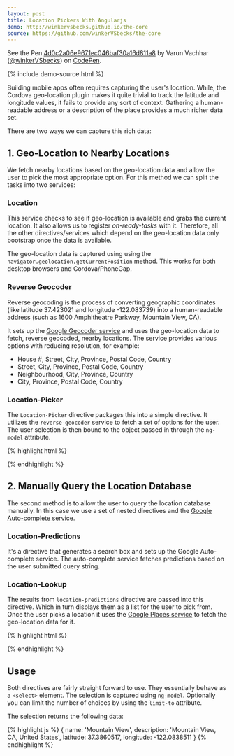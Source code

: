```yaml
---
layout: post
title: Location Pickers With Angularjs
demo: http://winkervsbecks.github.io/the-core
source: https://github.com/winkerVSbecks/the-core
---
```


<p data-height="600" data-theme-id="7569" data-slug-hash="4d0c2a06e9671ec046baf30a16d811a8" data-default-tab="result" data-user="winkerVSbecks" class='codepen'>See the Pen <a href='http://codepen.io/winkerVSbecks/pen/4d0c2a06e9671ec046baf30a16d811a8/'>4d0c2a06e9671ec046baf30a16d811a8</a> by Varun Vachhar (<a href='http://codepen.io/winkerVSbecks'>@winkerVSbecks</a>) on <a href='http://codepen.io'>CodePen</a>.</p>
<script async src="//codepen.io/assets/embed/ei.js"></script>

{% include demo-source.html %}

Building mobile apps often requires capturing the user's location. While, the Cordova geo-location plugin makes it quite trivial to track the latitude and longitude values, it fails to provide any sort of context. Gathering a human-readable address or a description of the place provides a much richer data set.

There are two ways we can capture this rich data:

## 1. Geo-Location to Nearby Locations
We fetch nearby locations based on the geo-location data and allow the user to pick the most appropriate option. For this method we can split the tasks into two services:

### Location
This service checks to see if geo-location is available and grabs the current location. It also allows us to register *on-ready-tasks* with it. Therefore, all the other directives/services which depend on the geo-location data only bootstrap once the data is available.

The geo-location data is captured using using the `navigator.geolocation.getCurrentPosition` method. This works for both desktop browsers and Cordova/PhoneGap.

### Reverse Geocoder
Reverse geocoding is the process of converting geographic coordinates (like latitude 37.423021 and longitude -122.083739) into a human-readable address (such as 1600 Amphitheatre Parkway, Mountain View, CA).

It sets up the [Google Geocoder service](https://developers.google.com/maps/documentation/geocoding/) and uses the geo-location data to fetch, reverse geocoded, nearby locations. The service provides various options with reducing resolution, for example:

- House #, Street, City, Province, Postal Code, Country
- Street, City, Province, Postal Code, Country
- Neighbourhood, City, Province, Country
- City, Province, Postal Code, Country

### Location-Picker
The `Location-Picker` directive packages this into a simple directive. It utilizes the `reverse-geocoder` service to fetch a set of options for the user. The user selection is then bound to the object passed in through the `ng-model` attribute.

{% highlight html %}
<!-- Requires access to the user's geo-location data -->
<location-lookup
    ng-model="lookedUpLocation"
    limit-to="4"></location-lookup>
{% endhighlight %}


## 2. Manually Query the Location Database
The second method is to allow the user to query the location database manually. In this case we use a set of nested directives and the [Google Auto-complete service](https://developers.google.com/maps/documentation/javascript/examples/places-autocomplete).

### Location-Predictions
It's a directive that generates a search box and sets up the Google Auto-complete service. The auto-complete service fetches predictions based on the user submitted query string.

### Location-Lookup
The results from `location-predictions` directive are passed into this directive. Which in turn displays them as a list for the user to pick from. Once the user picks a location it uses the [Google Places service](https://developers.google.com/places/documentation/) to fetch the geo-location data for it.

{% highlight html %}
<!-- Requires user to enter a query -->
<location-picker
    ng-model="pickedLocation"
    limit-to="5"></location-picker>
{% endhighlight %}

## Usage
Both directives are fairly straight forward to use. They essentially behave as a `<select>` element. The selection is captured using `ng-model`. Optionally you can limit the number of choices by using the `limit-to` attribute.

The selection returns the following data:

{% highlight js %}
{
    name: 'Mountain View',
    description: 'Mountain View, CA, United States',
    latitude: 37.3860517,
    longitude: -122.0838511
}
{% endhighlight %}